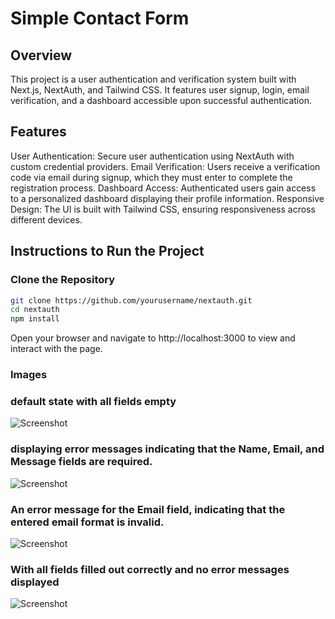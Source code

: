 # Simple Contact Form

## Overview
This project is a user authentication and verification system built with Next.js, NextAuth, and Tailwind CSS. It features user signup, login, email verification, and a dashboard accessible upon successful authentication.

## Features
User Authentication: Secure user authentication using NextAuth with custom credential providers.
Email Verification: Users receive a verification code via email during signup, which they must enter to complete the registration process.
Dashboard Access: Authenticated users gain access to a personalized dashboard displaying their profile information.
Responsive Design: The UI is built with Tailwind CSS, ensuring responsiveness across different devices.

## Instructions to Run the Project

### Clone the Repository
```bash
git clone https://github.com/yourusername/nextauth.git
cd nextauth
npm install
```
Open your browser and navigate to http://localhost:3000 to view and interact with the page.

### Images

### default state with all fields empty
![Screenshot](public/default.png)

### displaying error messages indicating that the Name, Email, and Message fields are required.
![Screenshot](public/error.png)

### An error message for the Email field, indicating that the entered email format is invalid.
![Screenshot](public/invalid.png)

### With all fields filled out correctly and no error messages displayed
![Screenshot](public/data.png)
